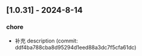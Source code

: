 ## [1.0.31] - 2024-8-14

### chore

- 补充 description (commit: ddf4ba788cba8d95294d1eed88a3dc7f5cfa61dc)
